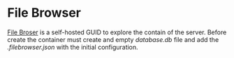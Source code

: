 # File Browser

[File Broser](https://filebrowser.org/) is a self-hosted GUID to explore the contain of the server. Before create the container must create and empty *database.db* file and add the *.filebrowser.json* with the initial configuration.
